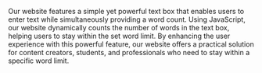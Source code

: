 Our website features a simple yet powerful text box that enables users to enter text while simultaneously providing a word count. Using JavaScript, our website dynamically counts the number of words in the text box, helping users to stay within the set word limit. By enhancing the user experience with this powerful feature, our website offers a practical solution for content creators, students, and professionals who need to stay within a specific word limit.
